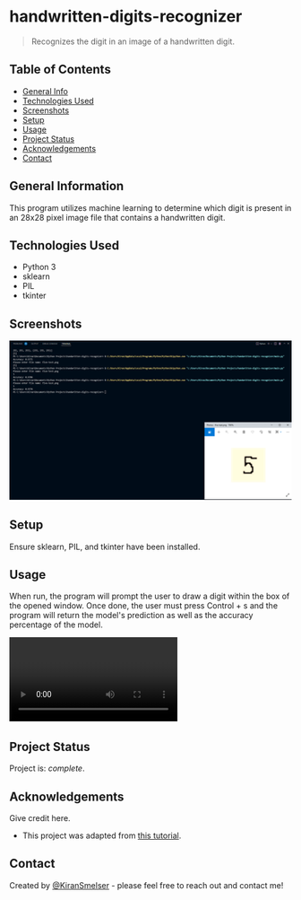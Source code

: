 # handwritten-digits-recognizer
> Recognizes the digit in an image of a handwritten digit.

## Table of Contents
* [General Info](#general-information)
* [Technologies Used](#technologies-used)
* [Screenshots](#screenshots)
* [Setup](#setup)
* [Usage](#usage)
* [Project Status](#project-status)
* [Acknowledgements](#acknowledgements)
* [Contact](#contact)


## General Information
This program utilizes machine learning to determine which digit is present in an 28x28 pixel image file that contains a handwritten digit.


## Technologies Used
- Python 3
- sklearn
- PIL
- tkinter


## Screenshots
![Example screenshot](./test-result.png)


## Setup
Ensure sklearn, PIL, and tkinter have been installed.


## Usage
When run, the program will prompt the user to draw a digit within the box of the opened window. Once done, the user must press Control + s and the program will return the model's prediction as well as the accuracy percentage of the model. 

![Example video](./test-result.mp4)


## Project Status
Project is: _complete_.


## Acknowledgements
Give credit here.
- This project was adapted from [this tutorial](https://www.youtube.com/watch?v=pqNCD_5r0IU&list=WL&index=42).


## Contact
Created by [@KiranSmelser](https://github.com/KiranSmelser) - please feel free to reach out and contact me!